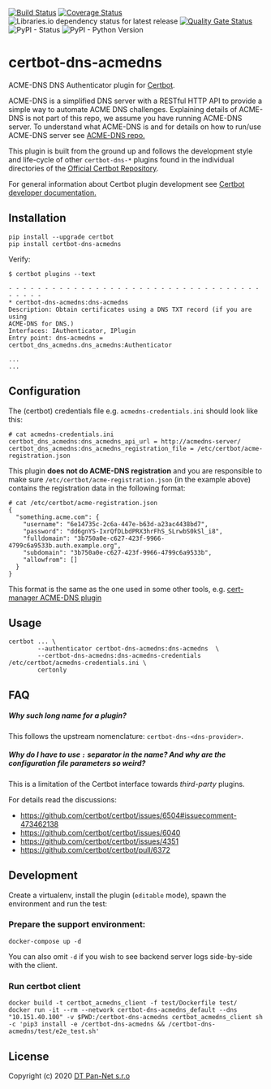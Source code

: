 [![Build Status](https://travis-ci.com/pan-net-security/certbot-dns-acmedns.svg?branch=master)](https://travis-ci.com/pan-net-security/certbot-dns-acmedns)
[![Coverage Status](https://coveralls.io/repos/github/pan-net-security/certbot-dns-acmedns/badge.svg?branch=master)](https://coveralls.io/github/pan-net-security/certbot-dns-acmedns?branch=master)
![Libraries.io dependency status for latest release](https://img.shields.io/librariesio/release/github/pan-net-security/certbot-dns-acmedns.svg)
[![Quality Gate Status](https://sonarcloud.io/api/project_badges/measure?project=pan-net-security_certbot-dns-acmedns&metric=alert_status)](https://sonarcloud.io/dashboard?id=pan-net-security_certbot-dns-acmedns)
![PyPI - Status](https://img.shields.io/pypi/status/certbot-dns-acmedns.svg)
![PyPI - Python Version](https://img.shields.io/pypi/pyversions/certbot-dns-acmedns.svg)


certbot-dns-acmedns
============

ACME-DNS DNS Authenticator plugin for [Certbot](https://certbot.eff.org/).

ACME-DNS is a simplified DNS server with a RESTful HTTP API to provide a simple way to automate ACME DNS challenges. Explaining details of ACME-DNS is not part of this repo, we assume you have running ACME-DNS server. To understand what ACME-DNS is and for details on how to run/use ACME-DNS server see [ACME-DNS repo.](https://github.com/joohoi/acme-dns)

This plugin is built from the ground up and follows the development style and life-cycle
of other `certbot-dns-*` plugins found in the individual directories of the
[Official Certbot Repository](https://github.com/certbot/certbot).

For general information about Certbot plugin development see [Certbot developer documentation.](https://certbot.eff.org/docs/contributing.html#plugin-architecture)


Installation
------------

```
pip install --upgrade certbot
pip install certbot-dns-acmedns
```

Verify:

```
$ certbot plugins --text

- - - - - - - - - - - - - - - - - - - - - - - - - - - - - - - - - - - - - - - -
* certbot-dns-acmedns:dns-acmedns
Description: Obtain certificates using a DNS TXT record (if you are using
ACME-DNS for DNS.)
Interfaces: IAuthenticator, IPlugin
Entry point: dns-acmedns = certbot_dns_acmedns.dns_acmedns:Authenticator

...
...
```

Configuration
-------------

The (certbot) credentials file e.g. `acmedns-credentials.ini` should look like this:

```
# cat acmedns-credentials.ini
certbot_dns_acmedns:dns_acmedns_api_url = http://acmedns-server/
certbot_dns_acmedns:dns_acmedns_registration_file = /etc/certbot/acme-registration.json
```

This plugin **does not do ACME-DNS registration** and you are responsible to make
sure `/etc/certbot/acme-registration.json` (in the example above) contains
the registration data in the following format:

```
# cat /etc/certbot/acme-registration.json
{
  "something.acme.com": {
    "username": "6e14735c-2c6a-447e-b63d-a23ac4438bd7",
    "password": "dd6gnYS-IxrQfDLbdPRX3hrFhS_SLrwbS0kSl_i8",
    "fulldomain": "3b750a0e-c627-423f-9966-4799c6a9533b.auth.example.org",
    "subdomain": "3b750a0e-c627-423f-9966-4799c6a9533b",
    "allowfrom": []
  }
}
```

This format is the same as the one used in some other tools, e.g.
[cert-manager ACME-DNS plugin](https://cert-manager.io/docs/configuration/acme/dns01/acme-dns/)

Usage
-----


```
certbot ... \
        --authenticator certbot-dns-acmedns:dns-acmedns  \
        --certbot-dns-acmedns:dns-acmedns-credentials /etc/certbot/acmedns-credentials.ini \
        certonly
```

FAQ
-----

##### Why such long name for a plugin?

This follows the upstream nomenclature: `certbot-dns-<dns-provider>`.

##### Why do I have to use `:` separator in the name? And why are the configuration file parameters so weird?

This is a limitation of the Certbot interface towards _third-party_ plugins.

For details read the discussions:

- https://github.com/certbot/certbot/issues/6504#issuecomment-473462138
- https://github.com/certbot/certbot/issues/6040
- https://github.com/certbot/certbot/issues/4351
- https://github.com/certbot/certbot/pull/6372

Development
-----------

Create a virtualenv, install the plugin (`editable` mode),
spawn the environment and run the test:

### Prepare the support environment:
```
docker-compose up -d
```

You can also omit `-d` if you wish to see backend server logs side-by-side with
the client.

### Run certbot client
```
docker build -t certbot_acmedns_client -f test/Dockerfile test/
docker run -it --rm --network certbot-dns-acmedns_default --dns "10.151.40.100" -v $PWD:/certbot-dns-acmedns certbot_acmedns_client sh -c 'pip3 install -e /certbot-dns-acmedns && /certbot-dns-acmedns/test/e2e_test.sh'
```


License
--------

Copyright (c) 2020 [DT Pan-Net s.r.o](https://github.com/pan-net-security)

